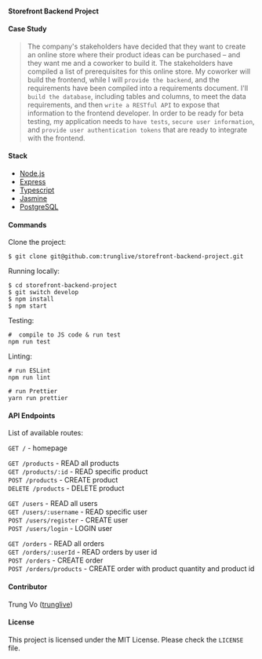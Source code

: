 #### Storefront Backend Project

#### Case Study
> The company's stakeholders have decided that they want to create an online store where their product ideas can be purchased – and they want me and a coworker to build it.
The stakeholders have compiled a list of prerequisites for this online store. My coworker will build the frontend, while I will `provide the backend`, and the requirements have been compiled into a requirements document.
I'll `build the database`, including tables and columns, to meet the data requirements, and then `write a RESTful API` to expose that information to the frontend developer.
In order to be ready for beta testing, my application needs to `have tests`, `secure user information`, and `provide user authentication tokens` that are ready to integrate with the frontend.

#### Stack

* [Node.js](https://github.com/nodejs/node)
* [Express](https://github.com/expressjs/express)
* [Typescript](https://github.com/microsoft/TypeScript)
* [Jasmine](https://github.com/jasmine/jasmine)
* [PostgreSQL](https://github.com/postgres/postgres)

#### Commands

Clone the project:

```shell
$ git clone git@github.com:trunglive/storefront-backend-project.git
```

Running locally:

```shell
$ cd storefront-backend-project
$ git switch develop
$ npm install
$ npm start
```

Testing:

```shell
#  compile to JS code & run test
npm run test
```

Linting:

```shell
# run ESLint
npm run lint

# run Prettier
yarn run prettier
```

#### API Endpoints

List of available routes:

`GET /` - homepage

`GET /products` - READ all products\
`GET /products/:id` - READ specific product\
`POST /products` - CREATE product\
`DELETE /products` - DELETE product

`GET /users` - READ all users\
`GET /users/:username` - READ specific user\
`POST /users/register` - CREATE user\
`POST /users/login` - LOGIN user

`GET /orders` - READ all orders\
`GET /orders/:userId` - READ orders by user id\
`POST /orders` - CREATE order\
`POST /orders/products` - CREATE order with product quantity and product id

#### Contributor

Trung Vo ([trunglive](https://github.com/trunglive))

#### License

This project is licensed under the MIT License. Please check the `LICENSE` file.

